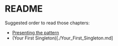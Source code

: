 # README 

Suggested order to read those chapters:

- [Presenting the pattern](./Singleton.md)
- (Your First Singleton)[./Your_First_Singleton.md]
